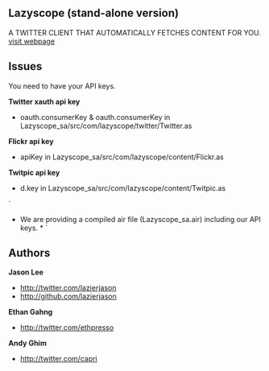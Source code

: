 ## Lazyscope (stand-alone version)

A TWITTER CLIENT THAT AUTOMATICALLY FETCHES CONTENT FOR YOU.
[visit webpage](http://lazyscope.com/)

## Issues

You need to have your API keys.

**Twitter xauth api key**

+ oauth.consumerKey & oauth.consumerKey in Lazyscope_sa/src/com/lazyscope/twitter/Twitter.as

**Flickr api key**

+ apiKey in Lazyscope_sa/src/com/lazyscope/content/Flickr.as
	
**Twitpic api key**

+ d.key in Lazyscope_sa/src/com/lazyscope/content/Twitpic.as




`
* We are providing a compiled air file (Lazyscope_sa.air) including our API keys. *
`


## Authors

**Jason Lee**

+ http://twitter.com/lazierjason
+ http://github.com/lazierjason

**Ethan Gahng**

+ http://twitter.com/ethpresso

**Andy Ghim**

+ http://twitter.com/capri

